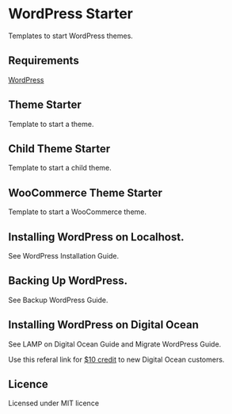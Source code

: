# WordPress Starter

Templates to start WordPress themes.

## Requirements

[WordPress](http://wordpress.com)

## Theme Starter

Template to start a theme.

## Child Theme Starter

Template to start a child theme.

## WooCommerce Theme Starter

Template to start a WooCommerce theme.

## Installing WordPress on Localhost.

See WordPress Installation Guide.

## Backing Up WordPress.

See Backup WordPress Guide.

## Installing WordPress on Digital Ocean

See LAMP on Digital Ocean Guide and Migrate WordPress Guide.

Use this referal link for [$10 credit](https://m.do.co/c/1df7d12039c5) to new Digital Ocean customers.

## Licence

Licensed under MIT licence